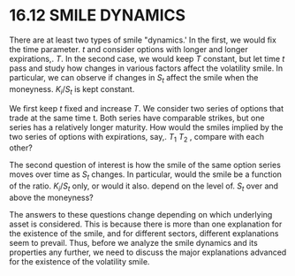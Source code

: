 # 16.12 SMILE DYNAMICS  

There are at least two types of smile "dynamics.' In the first, we would fix the time parameter. $t$ and consider options with longer and longer expirations,. $T.$ In the second case, we would keep $T$ constant, but let time $t$ pass and study how changes in various factors affect the volatility smile. In particular, we can observe if changes in $S_{t}$ affect the smile when the moneyness. $K_{i}/S_{t}$ is kept constant.  

We first keep $t$ fixed and increase $T.$ We consider two series of options that trade at the same time t. Both series have comparable strikes, but one series has a relatively longer maturity. How would the smiles implied by the two series of options with expirations, say,. $T_{1}$ $T_{2}$ , compare with each other?  

The second question of interest is how the smile of the same option series moves over time as $S_{t}$ changes. In particular, would the smile be a function of the ratio. $K_{i}/S_{t}$ only, or would it also. depend on the level of. $S_{t}$ over and above the moneyness?  

The answers to these questions change depending on which underlying asset is considered. This is because there is more than one explanation for the existence of the smile, and for different sectors, different explanations seem to prevail. Thus, before we analyze the smile dynamics and its properties any further, we need to discuss the major explanations advanced for the existence of the volatility smile.  
